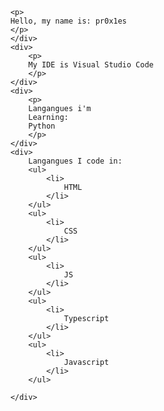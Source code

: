 <div>
        
        <p>
        Hello, my name is: pr0x1es
        </p>
        </div>
        <div>
            <p>
            My IDE is Visual Studio Code
            </p>
        </div>
        <div>
            <p>
            Langangues i'm 
            Learning:
            Python
            </p>
        </div>
        <div>
            Langangues I code in: 
            <ul>
                <li>
                    HTML
                </li>
            </ul>
            <ul>
                <li>
                    CSS
                </li>
            </ul>
            <ul>
                <li>
                    JS
                </li>
            </ul>
            <ul>
                <li>
                    Typescript
                </li>
            </ul>
            <ul>
                <li>
                    Javascript
                </li>
            </ul>
            
        </div>

